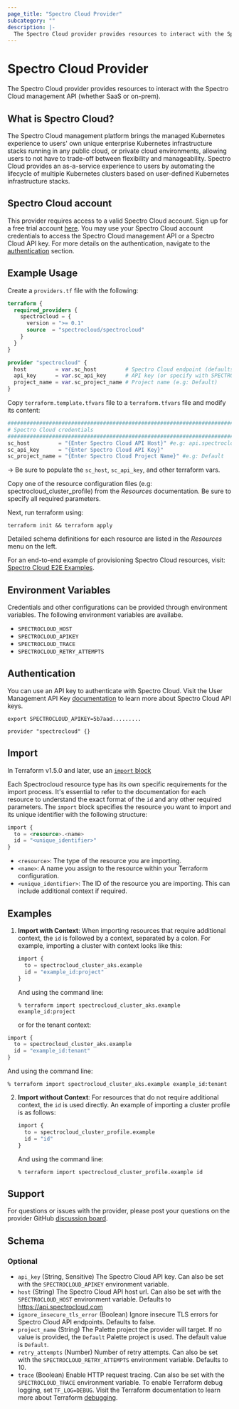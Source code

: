 ```yaml
---
page_title: "Spectro Cloud Provider"
subcategory: ""
description: |-
  The Spectro Cloud provider provides resources to interact with the Spectro Cloud management API (whether SaaS or on-prem).
---
```


# Spectro Cloud Provider

The Spectro Cloud provider provides resources to interact with the Spectro Cloud management API (whether SaaS or on-prem).

## What is Spectro Cloud?

The Spectro Cloud management platform brings the managed Kubernetes experience to users' own unique enterprise
Kubernetes infrastructure stacks running in any public cloud, or private cloud environments, allowing users to
not have to trade-off between flexibility and manageability. Spectro Cloud provides an as-a-service experience
to users by automating the lifecycle of multiple Kubernetes clusters based on user-defined Kubernetes
infrastructure stacks.

## Spectro Cloud account

This provider requires access to a valid Spectro Cloud account. Sign up for a free trial account [here](https://www.spectrocloud.com/free-trial/).
You may use your Spectro Cloud account credentials to access the Spectro Cloud management API or a Spectro Cloud API key. For more details on the authentication, navigate to the [authentication](#authentication) section.

## Example Usage

Create a `providers.tf` file with the following:

```terraform
terraform {
  required_providers {
    spectrocloud = {
      version = ">= 0.1"
      source  = "spectrocloud/spectrocloud"
    }
  }
}

provider "spectrocloud" {
  host         = var.sc_host         # Spectro Cloud endpoint (defaults to api.spectrocloud.com)
  api_key      = var.sc_api_key      # API key (or specify with SPECTROCLOUD_APIKEY env var)
  project_name = var.sc_project_name # Project name (e.g: Default)
}
```

Copy `terraform.template.tfvars` file to a `terraform.tfvars` file and modify its content:

```terraform
##################################################################################
# Spectro Cloud credentials
##################################################################################
sc_host         = "{Enter Spectro Cloud API Host}" #e.g: api.spectrocloud.com (for SaaS)
sc_api_key      = "{Enter Spectro Cloud API Key}"
sc_project_name = "{Enter Spectro Cloud Project Name}" #e.g: Default
```

->
Be sure to populate the `sc_host`, `sc_api_key`, and other terraform vars.

Copy one of the resource configuration files (e.g: spectrocloud_cluster_profile) from the _Resources_ documentation. Be sure to specify
all required parameters.

Next, run terraform using:

    terraform init && terraform apply

Detailed schema definitions for each resource are listed in the _Resources_ menu on the left.

For an end-to-end example of provisioning Spectro Cloud resources, visit:
[Spectro Cloud E2E Examples](https://github.com/spectrocloud/terraform-provider-spectrocloud/tree/main/examples/e2e).

## Environment Variables

Credentials and other configurations can be provided through environment variables. The following environment variables are availabe.

- `SPECTROCLOUD_HOST`
- `SPECTROCLOUD_APIKEY`
- `SPECTROCLOUD_TRACE`
- `SPECTROCLOUD_RETRY_ATTEMPTS`


## Authentication
You can use an API key to authenticate with Spectro Cloud. Visit the User Management API Key [documentation](https://docs.spectrocloud.com/user-management/user-authentication/#usingapikey) to learn more about Spectro Cloud API keys.
```shell
export SPECTROCLOUD_APIKEY=5b7aad.........
```
```hcl
provider "spectrocloud" {}
```

## Import
In Terraform v1.5.0 and later, use an [`import` block](https://developer.hashicorp.com/terraform/language/import)

Each Spectrocloud resource type has its own specific requirements for the import process. It's essential to refer to the documentation for each resource to understand the exact format of the `id` and any other required parameters.
The `import` block specifies the resource you want to import and its unique identifier with the following structure:

```terraform
import {
  to = <resource>.<name>
  id = "<unique_identifier>"
}
```

- `<resource>`: The type of the resource you are importing.
- `<name>`: A name you assign to the resource within your Terraform configuration.
- `<unique_identifier>`: The ID of the resource you are importing. This can include additional context if required.

## Examples

1. **Import with Context**: When importing resources that require additional context, the `id` is followed by a context, separated by a colon. For example, importing a cluster with context looks like this:

   ```terraform
   import {
     to = spectrocloud_cluster_aks.example
     id = "example_id:project"
   }
   ```
   And using the command line:
   ```console
   % terraform import spectrocloud_cluster_aks.example example_id:project
   ```

   or for the tenant context:

  ```terraform
  import {
    to = spectrocloud_cluster_aks.example
    id = "example_id:tenant"
  }
  ```
  And using the command line:
  ```console
  % terraform import spectrocloud_cluster_aks.example example_id:tenant
  ```


2. **Import without Context**: For resources that do not require additional context, the `id` is used directly. An example of importing a cluster profile is as follows:

   ```terraform
   import {
     to = spectrocloud_cluster_profile.example
     id = "id"
   }
   ```
   And using the command line:
   ```console
   % terraform import spectrocloud_cluster_profile.example id
   ```



## Support

For questions or issues with the provider, please post your questions on the
provider GitHub [discussion board](https://github.com/spectrocloud/terraform-provider-spectrocloud/discussions).

<!-- schema generated by tfplugindocs -->
## Schema

### Optional

- `api_key` (String, Sensitive) The Spectro Cloud API key. Can also be set with the `SPECTROCLOUD_APIKEY` environment variable.
- `host` (String) The Spectro Cloud API host url. Can also be set with the `SPECTROCLOUD_HOST` environment variable. Defaults to https://api.spectrocloud.com
- `ignore_insecure_tls_error` (Boolean) Ignore insecure TLS errors for Spectro Cloud API endpoints. Defaults to false.
- `project_name` (String) The Palette project the provider will target. If no value is provided, the `Default` Palette project is used. The default value is `Default`.
- `retry_attempts` (Number) Number of retry attempts. Can also be set with the `SPECTROCLOUD_RETRY_ATTEMPTS` environment variable. Defaults to 10.
- `trace` (Boolean) Enable HTTP request tracing. Can also be set with the `SPECTROCLOUD_TRACE` environment variable. To enable Terraform debug logging, set `TF_LOG=DEBUG`. Visit the Terraform documentation to learn more about Terraform [debugging](https://developer.hashicorp.com/terraform/plugin/log/managing).
